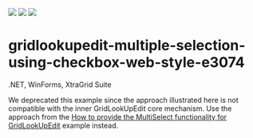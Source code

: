 <!-- default badges list -->
![](https://img.shields.io/endpoint?url=https://codecentral.devexpress.com/api/v1/VersionRange/128624685/13.1.4%2B)
[![](https://img.shields.io/badge/Open_in_DevExpress_Support_Center-FF7200?style=flat-square&logo=DevExpress&logoColor=white)](https://supportcenter.devexpress.com/ticket/details/E3074)
[![](https://img.shields.io/badge/📖_How_to_use_DevExpress_Examples-e9f6fc?style=flat-square)](https://docs.devexpress.com/GeneralInformation/403183)
<!-- default badges end -->
# gridlookupedit-multiple-selection-using-checkbox-web-style-e3074
.NET, WinForms, XtraGrid Suite


We deprecated this example since the approach illustrated here is not compatible with the inner GridLookUpEdit core mechanism. Use the approach from the <a href="https://github.com/DevExpress-Examples/how-to-provide-the-multiselect-functionality-for-gridlookupedit-t191038">How to provide the MultiSelect functionality for GridLookUpEdit</a> example instead.

